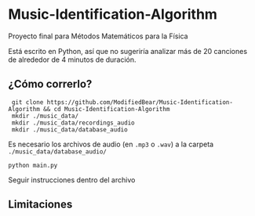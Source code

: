 # Music-Identification-Algorithm
Proyecto final para Métodos Matemáticos para la Física

Está escrito en Python, así que no sugeriría analizar más de 20 canciones de alrededor de 4 minutos de duración.

## ¿Cómo correrlo?
```
 git clone https://github.com/ModifiedBear/Music-Identification-Algorithm && cd Music-Identification-Algorithm
 mkdir ./music_data/ 
 mkdir ./music_data/recordings_audio
 mkdir ./music_data/database_audio
```

Es necesario los archivos de audio (en `.mp3` o `.wav`) a la carpeta `./music_data/database_audio/`

```python main.py```

Seguir instrucciones dentro del archivo

## Limitaciones
